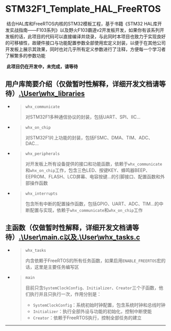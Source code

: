 # STM32F1_Template_HAL_FreeRTOS

​				结合HAL库和FreeRTOS内核的STM32模板工程，基于书籍《STM32 HAL库开发实战指南——F103系列》以及野火F103霸道v2开发板开发，如果你有该系列开发板的话，此项目的代码可以直接编译并烧录，与此同时本项目也致力于实现良好的可移植性，故硬件接口与功能配置参数全部使用宏定义封装，以便于在其他公司开发板上展示其效果，同时也对几乎所有定义参数进行了注释，方便每一个学习者了解繁多的参数功能

​				**此项目仍在开发中，未完成，请等待**

## 用户库简要介绍（仅做暂时性解释，详细开发文档请等待）[.\User\whx_libraries](https://github.com/SeamusWong/STM32F1_Template_HAL_FreeRTOS/tree/main/User/whx_libraries)

- > `whx_communicate`
  >
  > 对STM32F1多种通信协议的封装，包括UART、SPI、IIC…

- > `whx_on_chip`
  >
  > 对STM32F1片上功能的封装，包括FSMC、DMA、TIM、ADC、DAC…

- > `whx_peripherals`
  >
  > 对开发板上所有设备提供的接口和功能函数，依赖于`whx_communicate`和`whx_on_chip`工作，包含三色LED、按键KEY、蜂鸣器BEEP、EEPROM、FLASH、LCD屏幕、电容按键…的引脚接口、配置函数和外部操作函数

- > `whx_interrupts`
  >
  > 包含所有中断的配置操作函数，包括GPIO、UART、ADC、TIM…的中断配置与实现，依赖于`whx_communicate`和`whx_on_chip`工作

## 主函数（仅做暂时性解释，详细开发文档请等待）[.\User\main.c以及.\User\whx_tasks.c](https://github.com/SeamusWong/STM32F1_Template_HAL_FreeRTOS/tree/main/User)

- > `whx_tasks`
  >
  > 内含依赖于FreeRTOS的所有任务函数，如果启用`ENABLE_FREERTOS`宏的话，这里是主要任务编写区

- > `main`
  >
  > 目前只含`SystemClockConfig`、`Initializer`、`Creator`三个子函数，他们执行并且只执行一次，作用分别是：
  >
  > - `SystemClockConfig`：系统初始时钟配置，包含系统时钟和总线时钟
  > - `Initializer`：执行全部外设与功能的初始化，控制中断使能
  > - `Creator`：依赖于FreeRTOS执行，控制全部任务的建立

------

